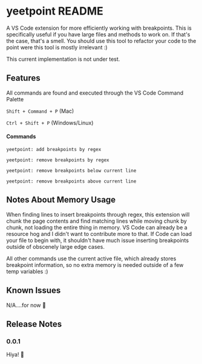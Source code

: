 # yeetpoint README

A VS Code extension for more efficiently working with breakpoints. This is specifically useful if you have large files and methods to work on. If that's the case, that's a smell. You should use this tool to refactor your code to the point were this tool is mostly irrelevant :)

This current implementation is not under test.

## Features

All commands are found and executed through the VS Code Command Palette

`Shift + Command + P` (Mac)

`Ctrl + Shift + P` (Windows/Linux)

#### Commands

`yeetpoint: add breakpoints by regex`

`yeetpoint: remove breakpoints by regex`

`yeetpoint: remove breakpoints below current line`

`yeetpoint: remove breakpoints above current line`


## Notes About Memory Usage

When finding lines to insert breakpoints through regex, this extension will chunk the page contents and find matching lines while moving chunk by chunk, not loading the entire thing in memory. VS Code can already be a resource hog and I didn't want to contribute more to that. If Code can load your file to begin with, it shouldn't have much issue inserting breakpoints outside of obscenely large edge cases.

All other commands use the current active file, which already stores breakpoint information, so no extra memory is needed outside of a few temp variables :)


## Known Issues

N/A....for now 👀

## Release Notes

### 0.0.1

Hiya! 👋
